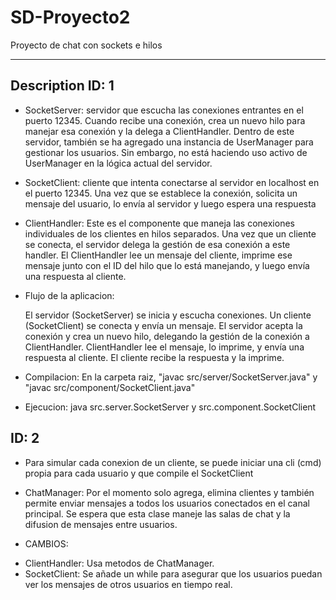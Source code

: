 # SD-Proyecto2

Proyecto de chat con sockets e hilos

--------------------------------------------------------------------------

## Description ID: 1

- SocketServer: servidor que escucha las conexiones entrantes en el puerto 12345. Cuando recibe una conexión, crea un nuevo hilo para manejar esa conexión y la delega a ClientHandler. Dentro de este servidor, también se ha agregado una instancia de UserManager para gestionar los usuarios. Sin embargo, no está haciendo uso activo de UserManager en la lógica actual del servidor.

- SocketClient: cliente que intenta conectarse al servidor en localhost en el puerto 12345. Una vez que se establece la conexión, solicita un mensaje del usuario, lo envía al servidor y luego espera una respuesta

- ClientHandler:  Este es el componente que maneja las conexiones individuales de los clientes en hilos separados. Una vez que un cliente se conecta, el servidor delega la gestión de esa conexión a este handler. El ClientHandler lee un mensaje del cliente, imprime ese mensaje junto con el ID del hilo que lo está manejando, y luego envía una respuesta al cliente.

- Flujo de la aplicacion:

    El servidor (SocketServer) se inicia y escucha conexiones.
    Un cliente (SocketClient) se conecta y envía un mensaje.
    El servidor acepta la conexión y crea un nuevo hilo, delegando la gestión de la conexión a ClientHandler.
    ClientHandler lee el mensaje, lo imprime, y envía una respuesta al cliente.
    El cliente recibe la respuesta y la imprime.

- Compilacion: En la carpeta raiz, "javac src/server/SocketServer.java" y "javac src/component/SocketClient.java"
- Ejecucion: java src.server.SocketServer y src.component.SocketClient

## ID: 2

- Para simular cada conexion de un cliente, se puede iniciar una cli (cmd) propia para cada usuario y que compile el SocketClient

- ChatManager: Por el momento solo agrega, elimina clientes y también permite enviar mensajes a todos los usuarios conectados en el canal principal. Se espera que esta clase maneje las salas de chat y la difusion de mensajes entre usuarios.

- CAMBIOS:
* ClientHandler: Usa metodos de ChatManager.
* SocketClient: Se añade un while para asegurar que los usuarios puedan ver los mensajes de otros usuarios en tiempo real.